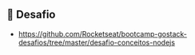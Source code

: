 ## :rocket: Desafio
- https://github.com/Rocketseat/bootcamp-gostack-desafios/tree/master/desafio-conceitos-nodejs
